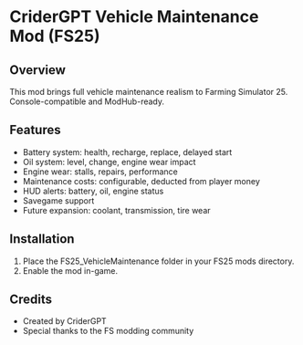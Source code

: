 # CriderGPT Vehicle Maintenance Mod (FS25)

## Overview
This mod brings full vehicle maintenance realism to Farming Simulator 25. Console-compatible and ModHub-ready.

## Features
- Battery system: health, recharge, replace, delayed start
- Oil system: level, change, engine wear impact
- Engine wear: stalls, repairs, performance
- Maintenance costs: configurable, deducted from player money
- HUD alerts: battery, oil, engine status
- Savegame support
- Future expansion: coolant, transmission, tire wear

## Installation
1. Place the FS25_VehicleMaintenance folder in your FS25 mods directory.
2. Enable the mod in-game.

## Credits
- Created by CriderGPT
- Special thanks to the FS modding community
